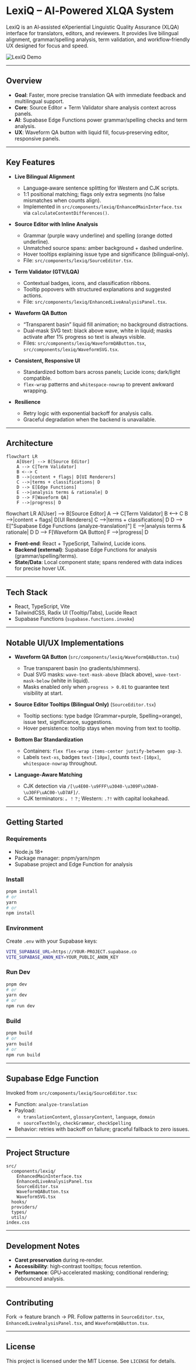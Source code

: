 # LexiQ – AI‑Powered XLQA System

LexiQ is an AI‑assisted eXperiential Linguistic Quality Assurance (XLQA) interface for translators, editors, and reviewers. It provides live bilingual alignment, grammar/spelling analysis, term validation, and workflow‑friendly UX designed for focus and speed.

![LexiQ Demo](docs/lexiq-demo.gif)

---

## Overview

- **Goal**: Faster, more precise translation QA with immediate feedback and multilingual support.
- **Core**: Source Editor + Term Validator share analysis context across panels.
- **AI**: Supabase Edge Functions power grammar/spelling checks and term analysis.
- **UX**: Waveform QA button with liquid fill, focus‑preserving editor, responsive panels.

---

## Key Features

- **Live Bilingual Alignment**
  - Language‑aware sentence splitting for Western and CJK scripts.
  - 1:1 positional matching; flags only extra segments (no false mismatches when counts align).
  - Implemented in `src/components/lexiq/EnhancedMainInterface.tsx` via `calculateContentDifferences()`.

- **Source Editor with Inline Analysis**
  - Grammar (purple wavy underline) and spelling (orange dotted underline).
  - Unmatched source spans: amber background + dashed underline.
  - Hover tooltips explaining issue type and significance (bilingual‑only).
  - File: `src/components/lexiq/SourceEditor.tsx`.

- **Term Validator (GTV/LQA)**
  - Contextual badges, icons, and classification ribbons.
  - Tooltip popovers with structured explanations and suggested actions.
  - File: `src/components/lexiq/EnhancedLiveAnalysisPanel.tsx`.

- **Waveform QA Button**
  - “Transparent basin” liquid fill animation; no background distractions.
  - Dual‑mask SVG text: black above wave, white in liquid; masks activate after 1% progress so text is always visible.
  - Files: `src/components/lexiq/WaveformQAButton.tsx`, `src/components/lexiq/WaveformSVG.tsx`.

- **Consistent, Responsive UI**
  - Standardized bottom bars across panels; Lucide icons; dark/light compatible.
  - `flex-wrap` patterns and `whitespace-nowrap` to prevent awkward wrapping.

- **Resilience**
  - Retry logic with exponential backoff for analysis calls.
  - Graceful degradation when the backend is unavailable.

---

## Architecture
```
flowchart LR
    A[User] --> B[Source Editor]
    A --> C[Term Validator]
    B <--> C
    B -->|content + flags| D[UI Renderers]
    C -->|terms + classifications| D
    D --> E[Edge Functions]
    E -->|analysis terms & rationale| D
    D --> F[Waveform QA]
    F -->|progress| D
```

flowchart LR
  A[User] --> B[Source Editor]
  A --> C[Term Validator]
  B <--> C
  B -->|content + flags| D[UI Renderers]
  C -->|terms + classifications| D
  D --> E["Supabase Edge Functions (analyze-translation)"]
  E -->|analysis terms & rationale| D
  D --> F[Waveform QA Button]
  F -->|progress| D

- **Front‑end**: React + TypeScript, Tailwind, Lucide icons.
- **Backend (external)**: Supabase Edge Functions for analysis (grammar/spelling/terms).
- **State/Data**: Local component state; spans rendered with data indices for precise hover UX.

---

## Tech Stack

- React, TypeScript, Vite
- TailwindCSS, Radix UI (Tooltip/Tabs), Lucide React
- Supabase Functions (`supabase.functions.invoke`)

---

## Notable UI/UX Implementations

- **Waveform QA Button** (`src/components/lexiq/WaveformQAButton.tsx`)
  - True transparent basin (no gradients/shimmers).
  - Dual SVG masks: `wave-text-mask-above` (black above), `wave-text-mask-below` (white in liquid).
  - Masks enabled only when `progress > 0.01` to guarantee text visibility at start.

- **Source Editor Tooltips (Bilingual Only)** (`SourceEditor.tsx`)
  - Tooltip sections: type badge (Grammar=purple, Spelling=orange), issue text, significance, suggestions.
  - Hover persistence: tooltip stays when moving from text to tooltip.

- **Bottom Bar Standardization**
  - Containers: `flex flex-wrap items-center justify-between gap-3`.
  - Labels `text-xs`, badges `text-[10px]`, counts `text-[10px]`, `whitespace-nowrap` throughout.

- **Language‑Aware Matching**
  - CJK detection via `/[\u4E00-\u9FFF\u3040-\u309F\u30A0-\u30FF\uAC00-\uD7AF]/`.
  - CJK terminators: `。！？`; Western: `.?!` with capital lookahead.

---

## Getting Started

### Requirements
- Node.js 18+
- Package manager: pnpm/yarn/npm
- Supabase project and Edge Function for analysis

### Install
```bash
pnpm install
# or
yarn
# or
npm install
```

### Environment
Create `.env` with your Supabase keys:
```bash
VITE_SUPABASE_URL=https://YOUR-PROJECT.supabase.co
VITE_SUPABASE_ANON_KEY=YOUR_PUBLIC_ANON_KEY
```

### Run Dev
```bash
pnpm dev
# or
yarn dev
# or
npm run dev
```

### Build
```bash
pnpm build
# or
yarn build
# or
npm run build
```

---

## Supabase Edge Function

Invoked from `src/components/lexiq/SourceEditor.tsx`:
- Function: `analyze-translation`
- Payload:
  - `translationContent`, `glossaryContent`, `language`, `domain`
  - `sourceTextOnly`, `checkGrammar`, `checkSpelling`
- Behavior: retries with backoff on failure; graceful fallback to zero issues.

---

## Project Structure

```
src/
  components/lexiq/
    EnhancedMainInterface.tsx
    EnhancedLiveAnalysisPanel.tsx
    SourceEditor.tsx
    WaveformQAButton.tsx
    WaveformSVG.tsx
  hooks/
  providers/
  types/
  utils/
index.css
```

---

## Development Notes

- **Caret preservation** during re‑render.
- **Accessibility**: high‑contrast tooltips; focus retention.
- **Performance**: GPU‑accelerated masking; conditional rendering; debounced analysis.

---

## Contributing

Fork → feature branch → PR. Follow patterns in `SourceEditor.tsx`, `EnhancedLiveAnalysisPanel.tsx`, and `WaveformQAButton.tsx`.

---

## License

This project is licensed under the MIT License. See `LICENSE` for details.


